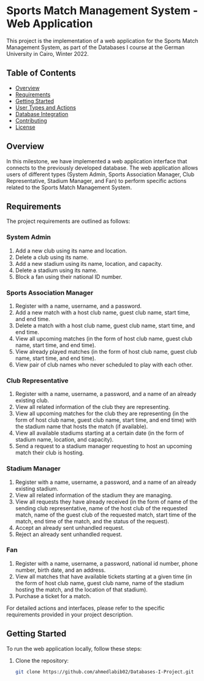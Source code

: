 # Sports Match Management System - Web Application

This project is the implementation of a web application for the Sports Match Management System, as part of the Databases I course at the German University in Cairo, Winter 2022.

## Table of Contents
- [Overview](#overview)
- [Requirements](#requirements)
- [Getting Started](#getting-started)
- [User Types and Actions](#user-types-and-actions)
- [Database Integration](#database-integration)
- [Contributing](#contributing)
- [License](#license)

## Overview

In this milestone, we have implemented a web application interface that connects to the previously developed database. The web application allows users of different types (System Admin, Sports Association Manager, Club Representative, Stadium Manager, and Fan) to perform specific actions related to the Sports Match Management System.

## Requirements

The project requirements are outlined as follows:

### System Admin

1. Add a new club using its name and location.
2. Delete a club using its name.
3. Add a new stadium using its name, location, and capacity.
4. Delete a stadium using its name.
5. Block a fan using their national ID number.

### Sports Association Manager

1. Register with a name, username, and a password.
2. Add a new match with a host club name, guest club name, start time, and end time.
3. Delete a match with a host club name, guest club name, start time, and end time.
4. View all upcoming matches (in the form of host club name, guest club name, start time, and end time).
5. View already played matches (in the form of host club name, guest club name, start time, and end time).
6. View pair of club names who never scheduled to play with each other.

### Club Representative

1. Register with a name, username, a password, and a name of an already existing club.
2. View all related information of the club they are representing.
3. View all upcoming matches for the club they are representing (in the form of host club name, guest club name, start time, and end time) with the stadium name that hosts the match (if available).
4. View all available stadiums starting at a certain date (in the form of stadium name, location, and capacity).
5. Send a request to a stadium manager requesting to host an upcoming match their club is hosting.

### Stadium Manager

1. Register with a name, username, a password, and a name of an already existing stadium.
2. View all related information of the stadium they are managing.
3. View all requests they have already received (in the form of name of the sending club representative, name of the host club of the requested match, name of the guest club of the requested match, start time of the match, end time of the match, and the status of the request).
4. Accept an already sent unhandled request.
5. Reject an already sent unhandled request.

### Fan

1. Register with a name, username, a password, national id number, phone number, birth date, and an address.
2. View all matches that have available tickets starting at a given time (in the form of host club name, guest club name, name of the stadium hosting the match, and the location of that stadium).
3. Purchase a ticket for a match.

For detailed actions and interfaces, please refer to the specific requirements provided in your project description.

## Getting Started

To run the web application locally, follow these steps:

1. Clone the repository:
   ```bash
   git clone https://github.com/ahmedlabib02/Databases-I-Project.git
